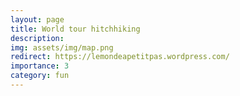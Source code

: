```yaml
---
layout: page
title: World tour hitchhiking
description: 
img: assets/img/map.png
redirect: https://lemondeapetitpas.wordpress.com/
importance: 3
category: fun
---
```

